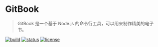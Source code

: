 # GitBook

> GitBook 是一个基于 Node.js 的命令行工具，可以用来制作精美的电子书。

[![build][build-image]][build-url]
[![status][status-image]][status-url]
[![license][license-image]][license-url]



[build-image]: https://img.shields.io/badge/build-passing-brightgreen	"build"
[build-url]: https://github.com/kuriv/manual-gitbook	"build"
[status-image]: https://img.shields.io/badge/status-stable-blue	"status"
[status-url]: https://github.com/kuriv/manual-gitbook	"status"
[license-image]: https://img.shields.io/badge/license-MIT-green	"license"
[license-url]: https://github.com/kuriv/manual-gitbook	"license"